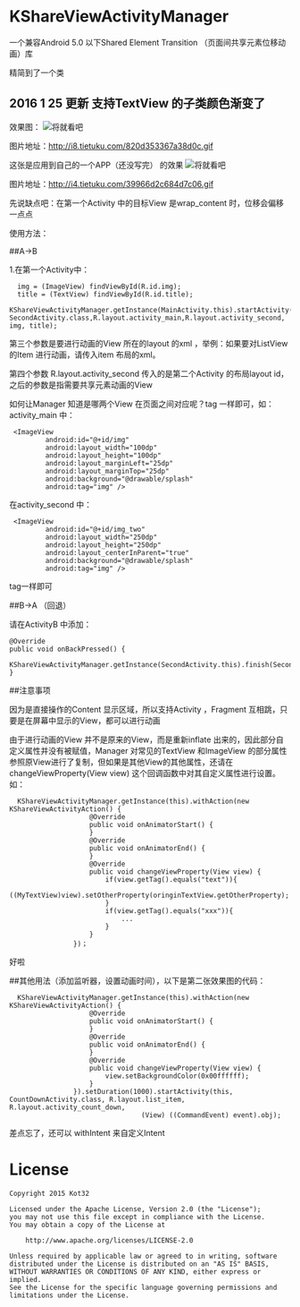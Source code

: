 # KShareViewActivityManager
一个兼容Android 5.0 以下Shared Element Transition （页面间共享元素位移动画）库

精简到了一个类

## 2016 1 25 更新 支持TextView 的子类颜色渐变了

效果图：
![将就看吧](http://i8.tietuku.com/820d353367a38d0c.gif)

图片地址：http://i8.tietuku.com/820d353367a38d0c.gif

这张是应用到自己的一个APP（还没写完） 的效果
![将就看吧](http://i4.tietuku.com/39966d2c684d7c06.gif)

图片地址：http://i4.tietuku.com/39966d2c684d7c06.gif


先说缺点吧：在第一个Activity 中的目标View 是wrap_content 时，位移会偏移一点点

使用方法：

##A->B

1.在第一个Activity中：


      img = (ImageView) findViewById(R.id.img);
      title = (TextView) findViewById(R.id.title);
      KShareViewActivityManager.getInstance(MainActivity.this).startActivity(MainActivity.this, SecondActivity.class,R.layout.activity_main,R.layout.activity_second, img, title);
                                                                      

第三个参数是要进行动画的View 所在的layout 的xml ，举例：如果要对ListView 的Item 进行动画，请传入item 布局的xml。

第四个参数 R.layout.activity_second 传入的是第二个Activity 的布局layout id，之后的参数是指需要共享元素动画的View

如何让Manager 知道是哪两个View 在页面之间对应呢？tag 一样即可，如：activity_main 中：

     <ImageView
             android:id="@+id/img"
             android:layout_width="100dp"
             android:layout_height="100dp"
             android:layout_marginLeft="25dp"
             android:layout_marginTop="25dp"
             android:background="@drawable/splash"
             android:tag="img" />
        
  
在activity_second 中：

     <ImageView
             android:id="@+id/img_two"
             android:layout_width="250dp"
             android:layout_height="250dp"
             android:layout_centerInParent="true"
             android:background="@drawable/splash"
             android:tag="img" />
        
tag一样即可


##B->A （回退）

请在ActivityB 中添加：

    @Override
    public void onBackPressed() {
        KShareViewActivityManager.getInstance(SecondActivity.this).finish(SecondActivity.this);
    }

##注意事项

因为是直接操作的Content 显示区域，所以支持Activity ，Fragment 互相跳，只要是在屏幕中显示的View，都可以进行动画

由于进行动画的View 并不是原来的View，而是重新inflate 出来的，因此部分自定义属性并没有被赋值，Manager 对常见的TextView 和ImageView 的部分属性参照原View进行了复制，但如果是其他View的其他属性，还请在 changeViewProperty(View view) 这个回调函数中对其自定义属性进行设置。
如：

      KShareViewActivityManager.getInstance(this).withAction(new KShareViewActivityAction() {
                        @Override
                        public void onAnimatorStart() {
                        }
                        @Override
                        public void onAnimatorEnd() {
                        }
                        @Override
                        public void changeViewProperty(View view) {
                            if(view.getTag().equals("text")){
                                ((MyTextView)view).setOtherProperty(oringinTextView.getOtherProperty);
                            }
                            if(view.getTag().equals("xxx")){
                                ...
                            }
                        }
                    })；


好啦

##其他用法（添加监听器，设置动画时间），以下是第二张效果图的代码：

      KShareViewActivityManager.getInstance(this).withAction(new KShareViewActivityAction() {
                        @Override
                        public void onAnimatorStart() {
                        }
                        @Override
                        public void onAnimatorEnd() {
                        }
                        @Override
                        public void changeViewProperty(View view) {
                            view.setBackgroundColor(0x00ffffff);
                        }
                    }).setDuration(1000).startActivity(this, CountDownActivity.class, R.layout.list_item, R.layout.activity_count_down,
                                     (View) ((CommandEvent) event).obj);

                                                                      

差点忘了，还可以 withIntent 来自定义Intent 


# License
```
Copyright 2015 Kot32

Licensed under the Apache License, Version 2.0 (the "License");
you may not use this file except in compliance with the License.
You may obtain a copy of the License at

    http://www.apache.org/licenses/LICENSE-2.0

Unless required by applicable law or agreed to in writing, software
distributed under the License is distributed on an "AS IS" BASIS,
WITHOUT WARRANTIES OR CONDITIONS OF ANY KIND, either express or implied.
See the License for the specific language governing permissions and
limitations under the License.
```
